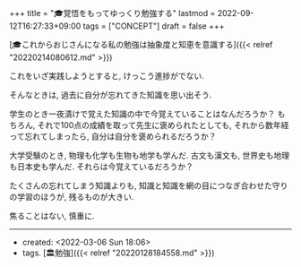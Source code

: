 +++
title = "🎓覚悟をもってゆっくり勉強する"
lastmod = 2022-09-12T16:27:33+09:00
tags = ["CONCEPT"]
draft = false
+++

[🎓これからおじさんになる私の勉強は抽象度と知恵を意識する]({{< relref "20220214080612.md" >}})

これをいざ実践しようとすると, けっこう進捗がでない.

そんなときは, 過去に自分が忘れてきた知識を思い出そう.

学生のとき一夜漬けで覚えた知識の中で今覚えていることはなんだろうか？ もちろん, それで100点の成績を取って先生に褒められたとしても, それから数年経って忘れてしまったら, 自分は自分を褒められるだろうか？

大学受験のとき, 物理も化学も生物も地学も学んだ. 古文も漢文も, 世界史も地理も日本史も学んだ. それらは今覚えているだろうか？

たくさんの忘れてしまう知識よりも, 知識と知識を網の目につなぎ合わせた守りの学習のほうが, 残るものが大きい.

焦ることはない, 慎重に.

---

-   created: <span class="timestamp-wrapper"><span class="timestamp">&lt;2022-03-06 Sun 18:06&gt;</span></span>
-   tags. [🏛勉強]({{< relref "20220128184558.md" >}})
